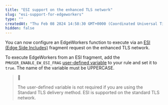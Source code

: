 ```yaml
---
title: "ESI support on the enhanced TLS network"
slug: "esi-support-for-edgeworkers"
type: ""
createdAt: "Thu Feb 08 2024 14:58:30 GMT+0000 (Coordinated Universal Time)"
hidden: false
---
```

You can now configure an EdgeWorkers function to execute via an [ESI (Edge Side Includes)](https://techdocs.akamai.com/property-mgr/docs/esi-edge-side-includes) fragment request on the enhanced TLS network. 

To execute EdgeWorkers from an ESI fragment, add the  `PMUSER_ENABLE_EW_ESI_FRAG` [user-defined variable](https://techdocs.akamai.com/property-mgr/docs/user-defined-vars) to your rule and set it to `true`. The name of the variable must be UPPERCASE.

> 📘 
> 
> The user-defined variable is not required if you are using the Standard TLS delivery method. ESI is supported on the standard TLS network.